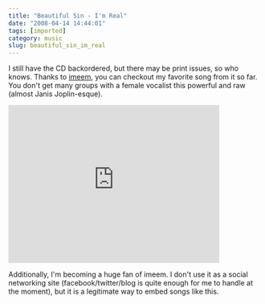 ```yaml
---
title: "Beautiful Sin - I'm Real"
date: "2008-04-14 14:44:01"
tags: [imported]
category: music
slug: beautiful_sin_im_real
---
```


I still have the CD backordered, but there may be print issues, so who knows.
Thanks to <a href="http://www.imeem.com">imeem</a>, you can checkout my favorite
song from it so far. You don't get many groups with a female vocalist this
powerful and raw (almost Janis Joplin-esque).

<iframe width="420" height="315" src="https://www.youtube.com/embed/QmRgUy5nWVw" frameborder="0" allowfullscreen></iframe>

Additionally, I'm becoming a huge fan of imeem. I don't use it as a social
networking site (facebook/twitter/blog is quite enough for me to handle at the
moment), but it is a legitimate way to embed songs like this.
